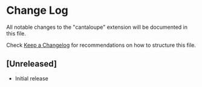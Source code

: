 # Change Log

All notable changes to the "cantaloupe" extension will be documented in this file.

Check [Keep a Changelog](http://keepachangelog.com/) for recommendations on how to structure this file.

## [Unreleased]

- Initial release
